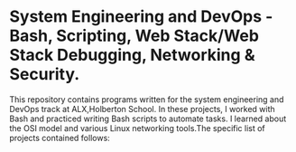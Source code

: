 # System Engineering and DevOps - Bash, Scripting, Web Stack/Web Stack Debugging, Networking & Security.

This repository contains programs written for the system engineering and DevOps
track at ALX,Holberton School. In these projects, I worked with Bash and practiced
writing Bash scripts to automate tasks. I learned about the OSI model and
various Linux networking tools.The specific list of projects
contained follows:


